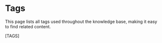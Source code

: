 # Tags

This page lists all tags used throughout the knowledge base, making it easy to find related content.

[TAGS]
